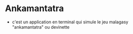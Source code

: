 # Ankamantatra
*  c'est un application en terminal qui simule le jeu malagasy "ankamantatra" ou devinette
